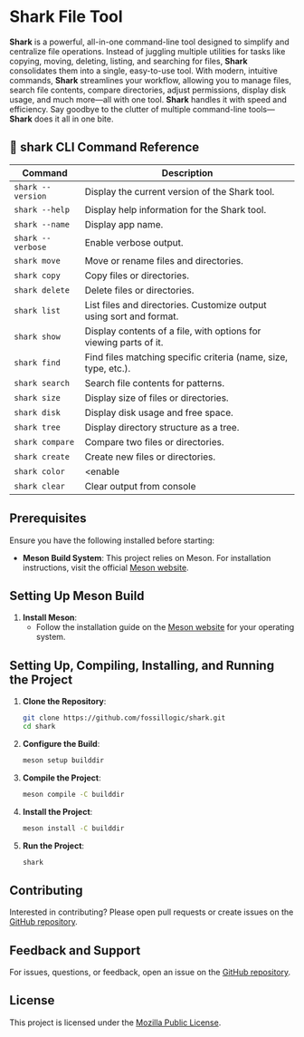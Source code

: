 # **Shark File Tool**

**Shark** is a powerful, all-in-one command-line tool designed to simplify and centralize file operations. Instead of juggling multiple utilities for tasks like copying, moving, deleting, listing, and searching for files, **Shark** consolidates them into a single, easy-to-use tool. With modern, intuitive commands, **Shark** streamlines your workflow, allowing you to manage files, search file contents, compare directories, adjust permissions, display disk usage, and much more—all with one tool. **Shark** handles it with speed and efficiency. Say goodbye to the clutter of multiple command-line tools—**Shark** does it all in one bite.

## 🦈 **shark** CLI Command Reference

| **Command**       | **Description**                                                    |
|-------------------|--------------------------------------------------------------------|
| `shark --version` | Display the current version of the Shark tool.                     |
| `shark --help`    | Display help information for the Shark tool.                       |
| `shark --name`    | Display app name.                                                  |
| `shark --verbose` | Enable verbose output.                                             |
| `shark move`      | Move or rename files and directories.                              |
| `shark copy`      | Copy files or directories.                                         |
| `shark delete`    | Delete files or directories.                                       |
| `shark list`      | List files and directories. Customize output using sort and format.|
| `shark show`      | Display contents of a file, with options for viewing parts of it.  |
| `shark find`      | Find files matching specific criteria (name, size, type, etc.).    |
| `shark search`    | Search file contents for patterns.                                 |
| `shark size`      | Display size of files or directories.                              |
| `shark disk`      | Display disk usage and free space.                                 |
| `shark tree`      | Display directory structure as a tree.                             |
| `shark compare`   | Compare two files or directories.                                  |
| `shark create`    | Create new files or directories.                                   |
| `shark color`     | <enable|disable|auto> Set color output mode                        |
| `shark clear`     | Clear output from console                                          |

## **Prerequisites**

Ensure you have the following installed before starting:

- **Meson Build System**: This project relies on Meson. For installation instructions, visit the official [Meson website](https://mesonbuild.com/Getting-meson.html).

## **Setting Up Meson Build**

1. **Install Meson**:
    - Follow the installation guide on the [Meson website](https://mesonbuild.com/Getting-meson.html) for your operating system.

## **Setting Up, Compiling, Installing, and Running the Project**

1. **Clone the Repository**:

    ```sh
    git clone https://github.com/fossillogic/shark.git
    cd shark
    ```

2. **Configure the Build**:

    ```sh
    meson setup builddir
    ```

3. **Compile the Project**:

    ```sh
    meson compile -C builddir
    ```

4. **Install the Project**:

    ```sh
    meson install -C builddir
    ```

5. **Run the Project**:

    ```sh
    shark
    ```

## **Contributing**

Interested in contributing? Please open pull requests or create issues on the [GitHub repository](https://github.com/fossillogic/shark).

## **Feedback and Support**

For issues, questions, or feedback, open an issue on the [GitHub repository](https://github.com/fossillogic/shark/issues).

## **License**

This project is licensed under the [Mozilla Public License](LICENSE).
